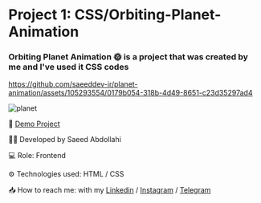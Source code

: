 # Project 1: CSS/Orbiting-Planet-Animation

### Orbiting Planet Animation 🌞 is a project that was created by me and I've used it CSS codes


https://github.com/saeeddev-ir/planet-animation/assets/105293554/0179b054-318b-4d49-8651-c23d35297ad4


![planet](https://github.com/saeeddev-ir/p1-orbiting-planet-animation/assets/105293554/aafebc22-538d-4f86-af7b-3e56d90c12eb=100*200)



🔗 [Demo Project](https://saeeddev-ir.github.io/planet-animation/)

👨‍💻 Developed by Saeed Abdollahi

💻 Role: Frontend

⚙ Technologies used: HTML / CSS

📥 How to reach me: with my [Linkedin](https://www.linkedin.com/in/saeeddev-ir) / [Instagram](https://instagram.com/saeeddev_ir) / [Telegram](https://t.me/saeeddev_ir)

